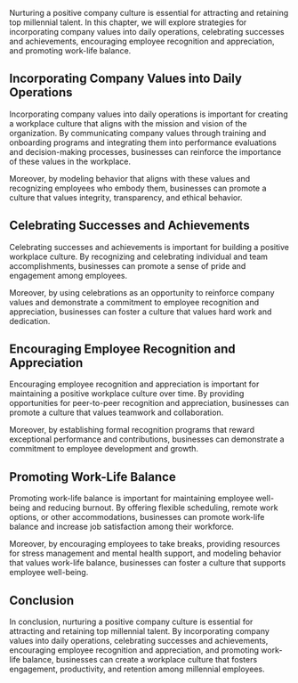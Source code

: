 
Nurturing a positive company culture is essential for attracting and retaining top millennial talent. In this chapter, we will explore strategies for incorporating company values into daily operations, celebrating successes and achievements, encouraging employee recognition and appreciation, and promoting work-life balance.

Incorporating Company Values into Daily Operations
--------------------------------------------------

Incorporating company values into daily operations is important for creating a workplace culture that aligns with the mission and vision of the organization. By communicating company values through training and onboarding programs and integrating them into performance evaluations and decision-making processes, businesses can reinforce the importance of these values in the workplace.

Moreover, by modeling behavior that aligns with these values and recognizing employees who embody them, businesses can promote a culture that values integrity, transparency, and ethical behavior.

Celebrating Successes and Achievements
--------------------------------------

Celebrating successes and achievements is important for building a positive workplace culture. By recognizing and celebrating individual and team accomplishments, businesses can promote a sense of pride and engagement among employees.

Moreover, by using celebrations as an opportunity to reinforce company values and demonstrate a commitment to employee recognition and appreciation, businesses can foster a culture that values hard work and dedication.

Encouraging Employee Recognition and Appreciation
-------------------------------------------------

Encouraging employee recognition and appreciation is important for maintaining a positive workplace culture over time. By providing opportunities for peer-to-peer recognition and appreciation, businesses can promote a culture that values teamwork and collaboration.

Moreover, by establishing formal recognition programs that reward exceptional performance and contributions, businesses can demonstrate a commitment to employee development and growth.

Promoting Work-Life Balance
---------------------------

Promoting work-life balance is important for maintaining employee well-being and reducing burnout. By offering flexible scheduling, remote work options, or other accommodations, businesses can promote work-life balance and increase job satisfaction among their workforce.

Moreover, by encouraging employees to take breaks, providing resources for stress management and mental health support, and modeling behavior that values work-life balance, businesses can foster a culture that supports employee well-being.

Conclusion
----------

In conclusion, nurturing a positive company culture is essential for attracting and retaining top millennial talent. By incorporating company values into daily operations, celebrating successes and achievements, encouraging employee recognition and appreciation, and promoting work-life balance, businesses can create a workplace culture that fosters engagement, productivity, and retention among millennial employees.

